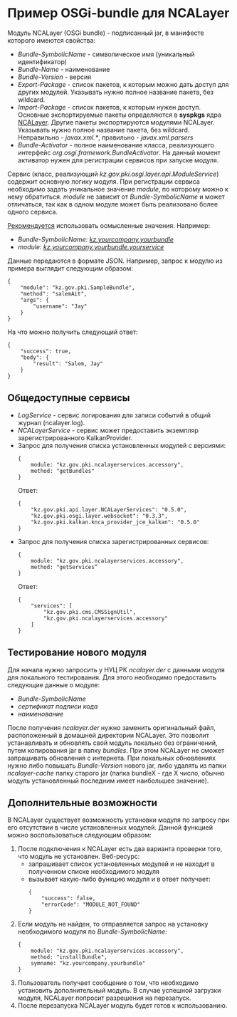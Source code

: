 # Пример OSGi-bundle для NCALayer

Модуль NCALayer (OSGi bundle) - подписанный jar, в манифесте которого имеются свойства:
- *Bundle-SymbolicName* - символическое имя (уникальный идентификатор)
- *Bundle-Name* - наименование
- *Bundle-Version* - версия
- *Export-Package* - список пакетов, к которым можно дать доступ для других модулей. Указывать нужно полное название пакета, без wildcard.
- *Import-Package* - список пакетов, к которым нужен доступ. Основные экспортируемые пакеты определяются в **syspkgs** ядра [NCALayer](https://github.com/pkigovkz/NCALayer). Другие пакеты экспортируются модулями NCALayer. Указывать нужно полное название пакета, без wildcard. Неправильно - _javax.xml.*_, правильно - *javax.xml.parsers*
- *Bundle-Activator* - полное наименование класса, реализующего интерфейс *org.osgi.framework.BundleActivator*. На данный момент активатор нужен для регистрации сервисов при запуске модуля.

Сервис (класс, реализующий *kz.gov.pki.osgi.layer.api.ModuleService*) содержит основную логику модуля. При регистрации сервиса необходимо задать уникальное значение *module*, по которому можно к нему обратиться. *module* не зависит от *Bundle-SymbolicName* и может отличаться, так как в одном модуле может быть реализовано более одного сервиса.

<u>Рекомендуется</u> использовать осмысленные значения. Например:
- *Bundle-SymbolicName: <u>kz.yourcompany.yourbundle</u>*
- *module: <u>kz.yourcompany.yourbundle.yourservice</u>*

Данные передаются в формате JSON. Например, запрос к модулю из примера выглядит следующим образом:
```
{
    "module": "kz.gov.pki.SampleBundle",
    "method": "salemAit",
    "args": {
        "username": "Jay"
    }
}
```
На что можно получить следующий ответ:
```
{
    "success": true,
    "body": {
        "result": "Salem, Jay"
    }
}
```

## Общедоступные сервисы

- *LogService* - сервис логирования для записи событий в общий журнал (ncalayer.log).
- *NCALayerService* - сервис может предоставить экземпляр зарегистрированного KalkanProvider.
- Запрос для получения списка установленных модулей с версиями:
  ```
  {
      module: "kz.gov.pki.ncalayerservices.accessory",
      method: "getBundles"
  }
  ```
  Ответ:
  ```
  {
      "kz.gov.pki.api.layer.NCALayerServices": "0.5.0",
      "kz.gov.pki.osgi.layer.websocket": "0.3.3",
      "kz.gov.pki.kalkan.knca_provider_jce_kalkan": "0.5.0"
  }
  ```
- Запрос для получения списка зарегистрированных сервисов:
  ```
  {
      module: "kz.gov.pki.ncalayerservices.accessory",
      method: "getServices”
  }
  ```
  Ответ:
  ```
  {
      "services": [
          "kz.gov.pki.cms.CMSSignUtil",
          "kz.gov.pki.ncalayerservices.accessory"
      ]
  }
  ```

## Тестирование нового модуля

Для начала нужно запросить у НУЦ РК *ncalayer.der* с данными модуля для локального тестирования. Для этого необходимо предоставить следующие данные о модуле:
- *Bundle-SymbolicName*
- *сертификат подписи кода*
- *наименование*

После получения *ncalayer.der* нужно заменить оригинальный файл, расположенный в домашней директории NCALayer. Это позволит устанавливать и обновлять свой модуль локально без ограничений, путем копирования jar в папку *bundles*. При этом NCALayer не сможет запрашивать обновления с интернета. При локальных обновлениях нужно либо повышать *Bundle-Version* нового jar, либо удалять из папки *ncalayer-cache* папку старого jar (папка bundleX - где X число, обычно модуль установленный последним имеет наибольшее значение).

## Дополнительные возможности

В NCALayer существует возможность установки модуля по запросу при его отсутствии в числе установленных модулей. Данной функцией можно воспользоваться следующим образом:
1. После подключения к NCALayer есть два варианта проверки того, что модуль не установлен. Веб-ресурс:
   - запрашивает список установленных модулей и не находит в полученном списке необходимого модуля
   - вызывает какую-либо функцию модуля и в ответ получает:
     ```
     {
         "success": false,
         "errorCode": "MODULE_NOT_FOUND"
     }
     ```
2. Если модуль не найден, то отправляется запрос на установку необходимого модуля по *Bundle-SymbolicName*:
   ```
   {
       module: "kz.gov.pki.ncalayerservices.accessory", 
       method: "installBundle",
       symname: "kz.yourcompany.yourbundle"
   }
   ```
3. Пользователь получает сообщение о том, что необходимо установить дополнительный модуль. В случае успешной загрузки модуля, NCALayer попросит разрешения на перезапуск.
4. После перезапуска NCALayer модуль будет готов к использованию.

